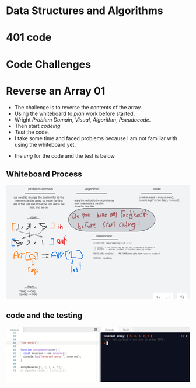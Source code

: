# Data Structures and Algorithms

# 401 code

# Code Challenges

# Reverse an Array 01

- The challenge is to reverse the contents of the array.
- Using the whiteboard to _plan_ work before started.
- Wright _Problem Domain_, _Visual_, _Algorithm_, _Pseudocode_.
- Then start _codeing_
- _Test_ the code.
- I take some time and faced problems because I am not familiar with using the whiteboard yet.

* the _img_ for the code and the test is below

## Whiteboard Process

![array-reverse](../img/array-reverse.PNG)

## code and the testing

![array-reverse](../img/Code-challeng01.2.PNG)

<!-- //////////////////////////////////////////////////////////////////////////////////////////// -->
